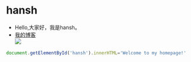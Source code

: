 # hansh
* Hello,大家好，我是hansh。
* [我的博客](https://github.com/knoxhy "点击进入")<br>
![](http://www.baidu.com/img/bdlogo.gif)
```javascript
document.getElementById('hansh').innerHTML='Welcome to my homepage!'
